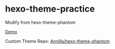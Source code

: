 # hexo-theme-practice
Modify from hexo-theme-phantom

[Demo](https://annilla.github.io/hexo-theme-practice/public/)

Custom Theme Repo: [Annilla/hexo-theme-phantom](https://github.com/Annilla/hexo-theme-phantom)
